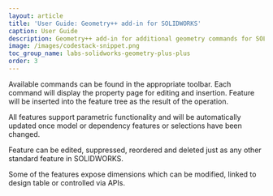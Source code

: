 ```yaml
---
layout: article
title: 'User Guide: Geometry++ add-in for SOLIDWORKS'
caption: User Guide
description: Geometry++ add-in for additional geometry commands for SOLIDWORKS usage instructions
image: /images/codestack-snippet.png
toc_group_name: labs-solidworks-geometry-plus-plus
order: 3
---
```

Available commands can be found in the appropriate toolbar. Each command will display the property page for editing and insertion. Feature will be inserted into the feature tree as the result of the operation.

All features support parametric functionality and will be automatically updated once model or dependency features or selections have been changed.

Feature can be edited, suppressed, reordered and deleted just as any other standard feature in SOLIDWORKS.

Some of the features expose dimensions which can be modified, linked to design table or controlled via APIs.